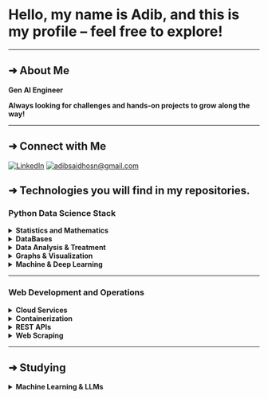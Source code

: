 # Hello, my name is Adib, and this is my profile – feel free to explore!

---

## ➜ About Me  

**Gen AI Engineer**  

**Always looking for challenges and hands-on projects to grow along the way!**

---
## ➜ Connect with Me


[![LinkedIn](https://img.shields.io/badge/LinkedIn-%230077B5.svg?style=for-the-badge&logo=linkedin&logoColor=white)](https://www.linkedin.com/in/adibhosn/)  [![adibsaidhosn@gmail.com](https://img.shields.io/badge/adibsaidhosn@gmail.com-D14836.svg?style=for-the-badge&logo=gmail&logoColor=white)](mailto:adibsaidhosn@gmail.com)


## ➜ Technologies you will find in my repositories.

### Python Data Science Stack

<details>
  <summary><b>Statistics and Mathematics</b></summary>

  ![SymPy](https://img.shields.io/badge/SymPy-3B5526?style=for-the-badge&logo=sympy&logoColor=white)  
  ![NumPy](https://img.shields.io/badge/NumPy-013243?style=for-the-badge&logo=numpy&logoColor=white)  
  ![SciPy](https://img.shields.io/badge/SciPy-8CAAE6?style=for-the-badge&logo=scipy&logoColor=white)

</details>

<details>
  <summary><b>DataBases</b></summary>

  ![MongoDB](https://img.shields.io/badge/MongoDB-4EA94B?style=for-the-badge&logo=mongodb&logoColor=white)
  ![PostgreSQL](https://img.shields.io/badge/PostgreSQL-336791?style=for-the-badge&logo=postgresql&logoColor=white)
</details>

<details>
  <summary><b>Data Analysis & Treatment</b></summary>

  ![Pandas](https://img.shields.io/badge/Pandas-150458?style=for-the-badge&logo=pandas&logoColor=white)
  ![PySpark](https://img.shields.io/badge/PySpark-E25A1C?style=for-the-badge&logo=apachespark&logoColor=white)
  ![GeoPandas](https://img.shields.io/badge/GeoPandas-008060?style=for-the-badge&logo=geopandas&logoColor=white)

</details>

<details>
  <summary><b>Graphs & Visualization</b></summary>

  ![Matplotlib](https://img.shields.io/badge/Matplotlib-006400?style=for-the-badge&logo=matplotlib&logoColor=white)  
  ![Seaborn](https://img.shields.io/badge/Seaborn-3776AB?style=for-the-badge&logo=seaborn&logoColor=white)  
  ![Plotly](https://img.shields.io/badge/Plotly-3F4F75?style=for-the-badge&logo=plotly&logoColor=white)  
  ![Streamlit](https://img.shields.io/badge/Streamlit-FF4B4B?style=for-the-badge&logo=streamlit&logoColor=white)  
</details>

<details>
  <summary><b>Machine & Deep Learning</b></summary>

  ![scikit-learn](https://img.shields.io/badge/scikit--learn-F7931E?style=for-the-badge&logo=scikit-learn&logoColor=white) 
  ![TensorFlow](https://img.shields.io/badge/TensorFlow-FF6F00?style=for-the-badge&logo=tensorflow&logoColor=white)  
  ![Keras](https://img.shields.io/badge/Keras-D00000?style=for-the-badge&logo=keras&logoColor=white)  
</details>

---

### Web Development and Operations
<details>
  <summary><b>Cloud Services</b></summary>

  ![AWS](https://img.shields.io/badge/AWS-232F3E?style=for-the-badge&logo=amazonaws&logoColor=white)
  ![Azure](https://img.shields.io/badge/Azure-0078D4?style=for-the-badge&logo=microsoftazure&logoColor=white)
</details>
<details>
  <summary><b>Containerization</b></summary>

  ![Docker](https://img.shields.io/badge/Docker-2496ED?style=for-the-badge&logo=docker&logoColor=white)
</details>
<details>
  <summary><b>REST APIs</b></summary>

  ![FastAPI](https://img.shields.io/badge/FastAPI-009688?style=for-the-badge&logo=fastapi&logoColor=white)  
  ![Flask](https://img.shields.io/badge/Flask-000000?style=for-the-badge&logo=flask&logoColor=white)
</details>

<details>
  <summary><b>Web Scraping</b></summary>

 ![Beautiful Soup](https://img.shields.io/badge/Beautiful%20Soup-4B0082?style=for-the-badge&logo=BeautifulSoup&logoColor=white)
</details>

---

## ➜ Studying

<details>
  <summary><b>Machine Learning & LLMs</b></summary>

  ![PyTorch](https://img.shields.io/badge/PyTorch-EE4C2C?style=for-the-badge&logo=pytorch&logoColor=white)
  ![HuggingFace](https://img.shields.io/badge/HuggingFace-FFD21F?style=for-the-badge&logo=huggingface&logoColor=black)
  ![LangChain](https://img.shields.io/badge/LangChain-000000?style=for-the-badge&logo=langchain&logoColor=white)
  ![CrewAI](https://img.shields.io/badge/crew.ai-0A0A23?style=for-the-badge&logo=crewAI&logoColor=white)
  ![PydanticAI](https://img.shields.io/badge/Pydantic-158CBA?style=for-the-badge&logo=pydantic&logoColor=white)
  ![MCP](https://img.shields.io/badge/MCP-123456?style=for-the-badge&logo=MCP&logoColor=white)
</details>

